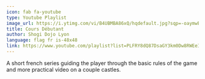 ```yaml
---
icon: fab fa-youtube
type: Youtube Playlist
image_url: https://i.ytimg.com/vi/B4UBMBA86xQ/hqdefault.jpg?sqp=-oaymwEXCNACELwBSFryq4qpAwkIARUAAIhCGAE=&rs=AOn4CLCbX9-XgToSYIuPjROvGyZKgF4UTg
title: Cours Débutant
author: Shogi Dojo Lyon
language: flag fr is-48x48
link: https://www.youtube.com/playlist?list=PLFRY8dQ87DsaGY3km0Dw8RWEeIe96Ry1d
---
```


A short french series guiding the player through the basic rules of the game and more practical video on a couple castles.
